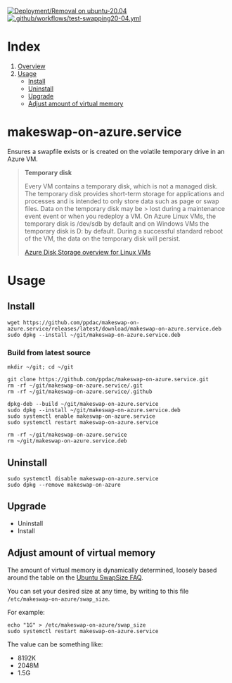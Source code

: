 [![Deployment/Removal on ubuntu-20.04](https://github.com/soyfrien/makeswap-on-azure.service/actions/workflows/deploy20-04.yml/badge.svg?branch=main)](https://github.com/soyfrien/makeswap-on-azure.service/actions/workflows/deploy20-04.yml) [![.github/workflows/test-swapping20-04.yml](https://github.com/soyfrien/makeswap-on-azure.service/actions/workflows/test-swapping20-04.yml/badge.svg?branch=main)](https://github.com/soyfrien/makeswap-on-azure.service/actions/workflows/test-swapping20-04.yml)

# Index
1. [Overview](#makeswap-on-azureservice)
2. [Usage](#usage)
   - [Install](#install)
   - [Uninstall](#uninstall)
   - [Upgrade](#upgrade)
   - [Adjust amount of virtual memory](#adjust-amount-of-virtual-memory)


# makeswap-on-azure.service
Ensures a swapfile exists or is created on the volatile temporary drive in an Azure VM.
> **Temporary disk**
>
> Every VM contains a temporary disk, which is not a managed disk. The temporary disk provides short-term storage for 
> applications and processes and is intended to only store data such as page or swap files. Data on the temporary disk 
> may be > lost during a maintenance event event or when you redeploy a VM. On Azure Linux VMs, the temporary disk is 
> /dev/sdb by default and on Windows VMs the temporary disk is D: by default. During a successful standard reboot of 
> the VM, the data on the temporary disk will persist.
>
> [Azure Disk Storage overview for Linux VMs](https://docs.microsoft.com/en-us/azure/virtual-machines/linux/managed-disks-overview?toc=%2Fazure%2Fvirtual-machines%2Flinux%2Ftoc.json#temporary-disk)


# Usage
## Install
```
wget https://github.com/ppdac/makeswap-on-azure.service/releases/latest/download/makeswap-on-azure.service.deb
sudo dpkg --install ~/git/makeswap-on-azure.service.deb
```


### Build from latest source
```
mkdir ~/git; cd ~/git

git clone https://github.com/ppdac/makeswap-on-azure.service.git
rm -rf ~/git/makeswap-on-azure.service/.git
rm -rf ~/git/makeswap-on-azure.service/.github

dpkg-deb --build ~/git/makeswap-on-azure.service
sudo dpkg --install ~/git/makeswap-on-azure.service.deb
sudo systemctl enable makeswap-on-azure.service
sudo systemctl restart makeswap-on-azure.service

rm -rf ~/git/makeswap-on-azure.service
rm ~/git/makeswap-on-azure.service.deb
```


## Uninstall
```
sudo systemctl disable makeswap-on-azure.service 
sudo dpkg --remove makeswap-on-azure
```


## Upgrade
 - Uninstall
 - Install


## Adjust amount of virtual memory
The amount of virtual memory is dynamically determined, loosely based around the table on the 
[Ubuntu SwapSize FAQ](https://help.ubuntu.com/community/SwapFaq#How_much_swap_do_I_need.3F).

You can set your desired size at any time, by writing to this file `/etc/makeswap-on-azure/swap_size`.

For example:
```
echo "1G" > /etc/makeswap-on-azure/swap_size
sudo systemctl restart makeswap-on-azure.service
```

The value can be something like:
  - 8192K
  - 2048M
  - 1.5G
